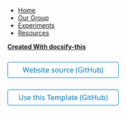 - [Home](home.md)
- [Our Group](group.md)
- [Experiments](experiments-overview.md)
- [Resources](resources.md)

[**Created With docsify-this**](https://docsify-this.net/#/)

<form action="https://github.com/b-d-doyle/ugLab/" target="_blank">
  <input type="submit" value="Website source (GitHub)" style="cursor: pointer;margin-top:12px;padding:6px;width:250px;background-color:#FFFFFF;border:1px solid #0374B5;border-radius:.25rem;color:#0374B5;display:inline-block;font-family:system-ui,sans-serif;text-align:center;text-decoration:none;font-size:16px;-webkit-text-size-adjust:none;mso-hide:all;" />
</form>

<form action="https://github.com/paulhibbitts/docsify-this-open-publishing-site/generate" target="_blank">
  <input type="submit" value="Use this Template (GitHub)" style="cursor: pointer;margin-top:12px;padding:6px;width:250px;background-color:#FFFFFF;border:1px solid #0374B5;border-radius:.25rem;color:#0374B5;display:inline-block;font-family:system-ui,sans-serif;text-align:center;text-decoration:none;font-size:16px;-webkit-text-size-adjust:none;mso-hide:all;" />
</form>
